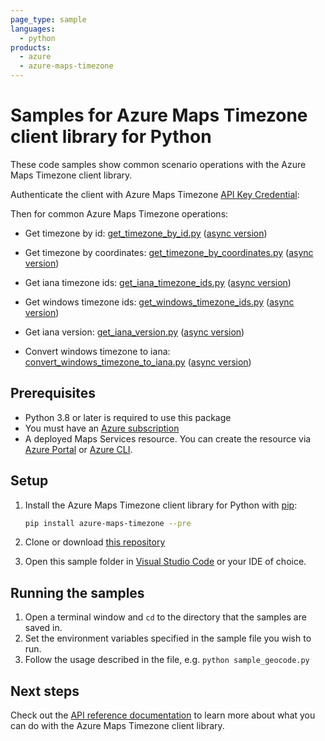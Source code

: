 ```yaml
---
page_type: sample
languages:
  - python
products:
  - azure
  - azure-maps-timezone
---
```


# Samples for Azure Maps Timezone client library for Python

These code samples show common scenario operations with the Azure Maps Timezone client library.

Authenticate the client with Azure Maps Timezone [API Key Credential](https://learn.microsoft.com/azure/azure-maps/how-to-manage-account-keys):

Then for common Azure Maps Timezone operations:

* Get timezone by id: [get_timezone_by_id.py](https://github.com/Azure/azure-sdk-for-python/blob/main/sdk/maps/azure-maps-timezone/samples/get_timezone_by_id.py) ([async version](https://github.com/Azure/azure-sdk-for-python/blob/main/sdk/maps/azure-maps-timezone/samples/async_samples/get_timezone_by_id_async.py))

* Get timezone by coordinates: [get_timezone_by_coordinates.py](https://github.com/Azure/azure-sdk-for-python/blob/main/sdk/maps/azure-maps-timezone/samples/get_timezone_by_coordinates.py) ([async version](https://github.com/Azure/azure-sdk-for-python/blob/main/sdk/maps/azure-maps-timezone/samples/async_samples/get_timezone_by_coordinates_async.py))

* Get iana timezone ids: [get_iana_timezone_ids.py](https://github.com/Azure/azure-sdk-for-python/blob/main/sdk/maps/azure-maps-timezone/samples/get_iana_timezone_ids.py) ([async version](https://github.com/Azure/azure-sdk-for-python/blob/main/sdk/maps/azure-maps-timezone/samples/async_samples/get_iana_timezone_ids_async.py))

* Get windows timezone ids: [get_windows_timezone_ids.py](https://github.com/Azure/azure-sdk-for-python/blob/main/sdk/maps/azure-maps-timezone/samples/get_windows_timezone_ids.py) ([async version](https://github.com/Azure/azure-sdk-for-python/blob/main/sdk/maps/azure-maps-timezone/samples/async_samples/get_windows_timezone_ids_async.py))

* Get iana version: [get_iana_version.py](https://github.com/Azure/azure-sdk-for-python/blob/main/sdk/maps/azure-maps-timezone/samples/get_iana_version.py) ([async version](https://github.com/Azure/azure-sdk-for-python/blob/main/sdk/maps/azure-maps-timezone/samples/async_samples/get_iana_version_async.py))

* Convert windows timezone to iana: [convert_windows_timezone_to_iana.py](https://github.com/Azure/azure-sdk-for-python/blob/main/sdk/maps/azure-maps-timezone/samples/convert_windows_timezone_to_iana.py) ([async version](https://github.com/Azure/azure-sdk-for-python/blob/main/sdk/maps/azure-maps-timezone/samples/async_samples/convert_windows_timezone_to_iana_async.py))


## Prerequisites

* Python 3.8 or later is required to use this package
* You must have an [Azure subscription](https://azure.microsoft.com/free/)
* A deployed Maps Services resource. You can create the resource via [Azure Portal][azure_portal] or [Azure CLI][azure_cli].

## Setup

1. Install the Azure Maps Timezone client library for Python with [pip](https://pypi.org/project/pip/):

   ```bash
   pip install azure-maps-timezone --pre
   ```

2. Clone or download [this repository](https://github.com/Azure/azure-sdk-for-python)
3. Open this sample folder in [Visual Studio Code](https://code.visualstudio.com) or your IDE of choice.

## Running the samples

1. Open a terminal window and `cd` to the directory that the samples are saved in.
2. Set the environment variables specified in the sample file you wish to run.
3. Follow the usage described in the file, e.g. `python sample_geocode.py`

## Next steps

Check out the [API reference documentation](https://learn.microsoft.com/rest/api/maps/timezone)
to learn more about what you can do with the Azure Maps Timezone client library.

<!-- LINKS -->
[azure_portal]: https://portal.azure.com
[azure_cli]: https://learn.microsoft.com/cli/azure
